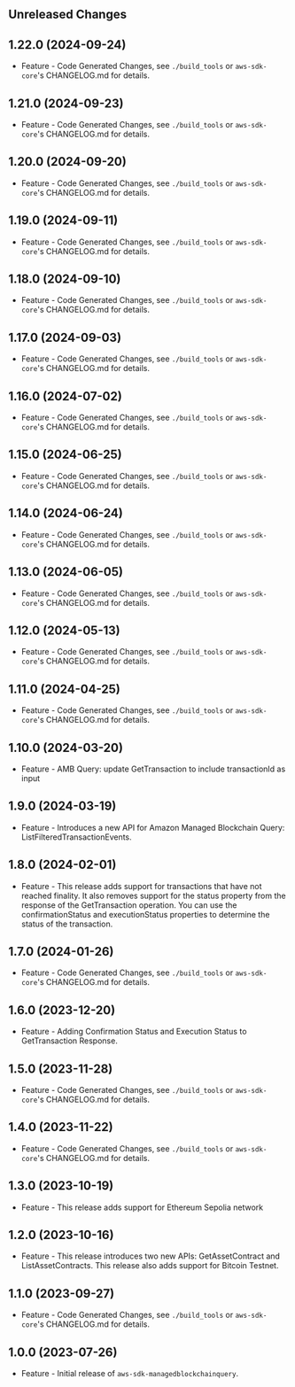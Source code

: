 Unreleased Changes
------------------

1.22.0 (2024-09-24)
------------------

* Feature - Code Generated Changes, see `./build_tools` or `aws-sdk-core`'s CHANGELOG.md for details.

1.21.0 (2024-09-23)
------------------

* Feature - Code Generated Changes, see `./build_tools` or `aws-sdk-core`'s CHANGELOG.md for details.

1.20.0 (2024-09-20)
------------------

* Feature - Code Generated Changes, see `./build_tools` or `aws-sdk-core`'s CHANGELOG.md for details.

1.19.0 (2024-09-11)
------------------

* Feature - Code Generated Changes, see `./build_tools` or `aws-sdk-core`'s CHANGELOG.md for details.

1.18.0 (2024-09-10)
------------------

* Feature - Code Generated Changes, see `./build_tools` or `aws-sdk-core`'s CHANGELOG.md for details.

1.17.0 (2024-09-03)
------------------

* Feature - Code Generated Changes, see `./build_tools` or `aws-sdk-core`'s CHANGELOG.md for details.

1.16.0 (2024-07-02)
------------------

* Feature - Code Generated Changes, see `./build_tools` or `aws-sdk-core`'s CHANGELOG.md for details.

1.15.0 (2024-06-25)
------------------

* Feature - Code Generated Changes, see `./build_tools` or `aws-sdk-core`'s CHANGELOG.md for details.

1.14.0 (2024-06-24)
------------------

* Feature - Code Generated Changes, see `./build_tools` or `aws-sdk-core`'s CHANGELOG.md for details.

1.13.0 (2024-06-05)
------------------

* Feature - Code Generated Changes, see `./build_tools` or `aws-sdk-core`'s CHANGELOG.md for details.

1.12.0 (2024-05-13)
------------------

* Feature - Code Generated Changes, see `./build_tools` or `aws-sdk-core`'s CHANGELOG.md for details.

1.11.0 (2024-04-25)
------------------

* Feature - Code Generated Changes, see `./build_tools` or `aws-sdk-core`'s CHANGELOG.md for details.

1.10.0 (2024-03-20)
------------------

* Feature - AMB Query: update GetTransaction to include transactionId as input

1.9.0 (2024-03-19)
------------------

* Feature - Introduces a new API for Amazon Managed Blockchain Query: ListFilteredTransactionEvents.

1.8.0 (2024-02-01)
------------------

* Feature - This release adds support for transactions that have not reached finality. It also removes support for the status property from the response of the GetTransaction operation. You can use the confirmationStatus and executionStatus properties to determine the status of the transaction.

1.7.0 (2024-01-26)
------------------

* Feature - Code Generated Changes, see `./build_tools` or `aws-sdk-core`'s CHANGELOG.md for details.

1.6.0 (2023-12-20)
------------------

* Feature - Adding Confirmation Status and Execution Status to GetTransaction Response.

1.5.0 (2023-11-28)
------------------

* Feature - Code Generated Changes, see `./build_tools` or `aws-sdk-core`'s CHANGELOG.md for details.

1.4.0 (2023-11-22)
------------------

* Feature - Code Generated Changes, see `./build_tools` or `aws-sdk-core`'s CHANGELOG.md for details.

1.3.0 (2023-10-19)
------------------

* Feature - This release adds support for Ethereum Sepolia network

1.2.0 (2023-10-16)
------------------

* Feature - This release introduces two new APIs: GetAssetContract and ListAssetContracts. This release also adds support for Bitcoin Testnet.

1.1.0 (2023-09-27)
------------------

* Feature - Code Generated Changes, see `./build_tools` or `aws-sdk-core`'s CHANGELOG.md for details.

1.0.0 (2023-07-26)
------------------

* Feature - Initial release of `aws-sdk-managedblockchainquery`.

